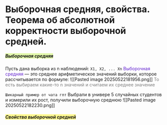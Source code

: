 # Выборочная средняя, свойства. Теорема об абсолютной корректности выборочной средней.

##### <span style="background:rgba(205, 244, 105, 0.55)">Выборочная средняя</span>

Пусть дана выборка из n наблюдений: `X1, X2, ... Xn`
<font color="#6425d0">Выборочная средняя</font> — это среднее арифметическое значений выборки, которое рассчитывается по формуле:
![[Pasted image 20250522181956.png]]
<font color="#7f7f7f">То есть выбираем какие-то n значений и считаем их среднее значение </font>

`Шикарный пример от чата гпт`
Выбрали в универе 5 случайных студентов и измерили их рост, получили выборочную среднюю
![[Pasted image 20250522182230.png]]

##### <span style="background:#fff88f">Свойства выборочной средней</span>

